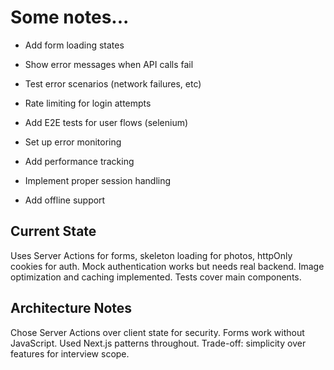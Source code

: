 # Some notes...

- Add form loading states
- Show error messages when API calls fail
- Test error scenarios (network failures, etc)
- Rate limiting for login attempts

- Add E2E tests for user flows (selenium)
- Set up error monitoring
- Add performance tracking
- Implement proper session handling
- Add offline support

## Current State

Uses Server Actions for forms, skeleton loading for photos, httpOnly cookies for auth. Mock authentication works but needs real backend. Image optimization and caching implemented. Tests cover main components.

## Architecture Notes

Chose Server Actions over client state for security. Forms work without JavaScript. Used Next.js patterns throughout. Trade-off: simplicity over features for interview scope.
